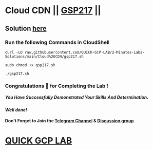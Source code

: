 # Cloud CDN || [GSP217](https://www.cloudskillsboost.google/focuses/1251?parent=catalog) ||

## Solution [here](https://youtu.be/_p_89iiyNPs)

### Run the following Commands in CloudShell

```
curl -LO raw.githubusercontent.com/QUICK-GCP-LAB/2-Minutes-Labs-Solutions/main/Cloud%20CDN/gsp217.sh

sudo chmod +x gsp217.sh

./gsp217.sh
```

### Congratulations 🎉 for Completing the Lab !

##### *You Have Successfully Demonstrated Your Skills And Determination.*

#### *Well done!*

#### Don't Forget to Join the [Telegram Channel](https://t.me/quickgcplab) & [Discussion group](https://t.me/quickgcplabchats)

# [QUICK GCP LAB](https://www.youtube.com/@quickgcplab)

